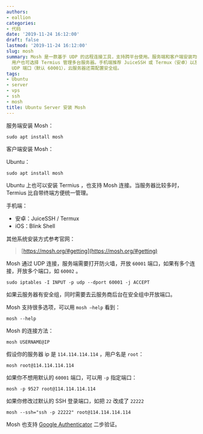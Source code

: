 ```yaml
---
authors:
- eallion
categories:
- 代码
date: '2019-11-24 16:12:00'
draft: false
lastmod: '2019-11-24 16:12:00'
slug: mosh
summary: Mosh 是一款基于 UDP 的远程连接工具，支持跨平台使用。服务端和客户端安装均通过 sudo apt install mosh 命令完成，Ubuntu
  用户也可选择 Termius 管理多台服务器。手机端推荐 JuiceSSH 或 Termux（安卓）以及 Blink Shell（iOS）。使用前需在防火墙开放
  UDP 端口（默认 60001），云服务器还需配置安全组。
tags:
- Ubuntu
- server
- vps
- ssh
- mosh
title: Ubuntu Server 安装 Mosh
---
```

服务端安装 Mosh：

```
sudo apt install mosh
```

客户端安装 Mosh：

Ubuntu：

```
sudo apt install mosh
```

Ubuntu 上也可以安装 Termius ，也支持 Mosh 连接。当服务器比较多时，Termius 比自带终端方便统一管理。

手机端：

- 安卓：JuiceSSH / Termux
- iOS：Blink Shell

其他系统安装方式参考官网：

> [https://mosh.org/#getting](https://mosh.org/#getting)

Mosh 通过 UDP 连接，服务端需要打开防火墙，开放 `60001` 端口，如果有多个连接，开放多个端口，如 `60002` 。

```
sudo iptables -I INPUT -p udp --dport 60001 -j ACCEPT
```

如果云服务器有安全组，同时需要去云服务商后台在安全组中开放端口。

Mosh 支持很多选项，可以用 `mosh —help` 看到：

```
mosh --help 
```

Mosh 的连接方法：

```
mosh USERNAME@IP
```

假设你的服务器 ip 是 `114.114.114.114` ，用户名是 `root`：

```
mosh root@114.114.114.114
```

如果你不想用默认的 `60001` 端口，可以用 `-p` 指定端口：

```
mosh -p 9527 root@114.114.114.114
```

如果你修改过默认的 SSH 登录端口，如把 `22` 改成了 `22222`

```
mosh --ssh="ssh -p 22222" root@114.114.114.114
```

Mosh 也支持 [Google Authenticator](https://eallion.com/ssh-google-authenticator) 二步验证。